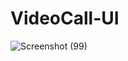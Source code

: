 # VideoCall-UI
![Screenshot (99)](https://user-images.githubusercontent.com/74759697/151761318-580d677e-4119-4d49-8b32-2df20c07c8eb.png)
